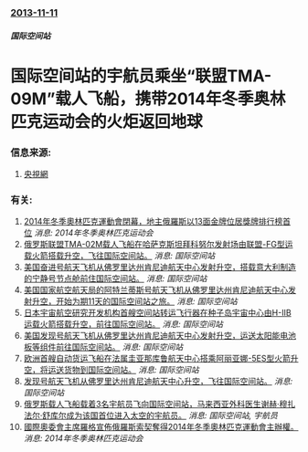 ### [2013-11-11](/news/2013/11/11/index.md)

##### 国际空间站
#  国际空间站的宇航员乘坐“联盟TMA-09M”载人飞船，携带2014年冬季奥林匹克运动会的火炬返回地球 




### 信息来源:

1. [央視網](http://news.cntv.cn/2013/11/11/VIDE1384169644736680.shtml)

### 有关:

1. [2014年冬季奧林匹克運動會閉幕，地主俄羅斯以13面金牌位居獎牌排行榜首位](/zh/news/2014/02/23/2014年冬季奧林匹克運動會閉幕-地主俄羅斯以13面金牌位居獎牌排行榜首位.md) _消息: 2014年冬季奥林匹克运动会_
2. [俄罗斯联盟TMA-02M载人飞船在哈萨克斯坦拜科努尔发射场由联盟-FG型运载火箭搭载升空，飞往国际空间站。](/zh/news/2011/06/8/俄罗斯联盟TMA-02M载人飞船在哈萨克斯坦拜科努尔发射场由联盟-FG型运载火箭搭载升空-飞往国际空间站.md) _消息: 国际空间站_
3. [ 美国奋进号航天飞机从佛罗里达州肯尼迪航天中心发射升空，搭载意大利制造的宁静号节点舱前住国际空间站。](/zh/news/2010/02/8/美国奋进号航天飞机从佛罗里达州肯尼迪航天中心发射升空-搭载意大利制造的宁静号节点舱前住国际空间站.md) _消息: 国际空间站_
4. [美国国家航空航天局的阿特兰蒂斯号航天飞机从佛罗里达州肯尼迪航天中心发射升空，开始为期11天的国际空间站之旅。](/zh/news/2009/11/16/美国国家航空航天局的阿特兰蒂斯号航天飞机从佛罗里达州肯尼迪航天中心发射升空-开始为期11天的国际空间站之旅.md) _消息: 国际空间站_
5. [日本宇宙航空研究开发机构首艘空间站转运飞行器在种子岛宇宙中心由H-IIB运载火箭搭载升空，前往国际空间站。](/zh/news/2009/09/11/日本宇宙航空研究开发机构首艘空间站转运飞行器在种子岛宇宙中心由H-IIB运载火箭搭载升空-前往国际空间站.md) _消息: 国际空间站_
6. [美国发现号航天飞机从佛罗里达州肯尼迪航天中心发射升空，运送太阳能电池板等组件前往国际空间站。](/zh/news/2009/03/15/美国发现号航天飞机从佛罗里达州肯尼迪航天中心发射升空-运送太阳能电池板等组件前往国际空间站.md) _消息: 国际空间站_
7. [欧洲首艘自动货运飞船在法属圭亚那库鲁航天中心搭乘阿丽亚娜-5ES型火箭升空，将运送货物到国际空间站。](/zh/news/2008/03/9/欧洲首艘自动货运飞船在法属圭亚那库鲁航天中心搭乘阿丽亚娜-5ES型火箭升空-将运送货物到国际空间站.md) _消息: 国际空间站_
8. [发现号航天飞机从佛罗里达州肯尼迪航天中心升空，飞往国际空间站。](/zh/news/2007/10/23/发现号航天飞机从佛罗里达州肯尼迪航天中心升空-飞往国际空间站.md) _消息: 国际空间站_
9. [俄罗斯载人飞船载着3名宇航员飞向国际空间站，马来西亚外科医生谢赫·穆扎法尔·舒库尔成为该国首位进入太空的宇航员。](/zh/news/2007/10/10/俄罗斯载人飞船载着3名宇航员飞向国际空间站-马来西亚外科医生谢赫-穆扎法尔-舒库尔成为该国首位进入太空的宇航员.md) _消息: 国际空间站, 宇航员_
10. [國際奧委會主席羅格宣佈俄羅斯索契奪得2014年冬季奧林匹克運動會主辦權。](/zh/news/2007/07/4/國際奧委會主席羅格宣佈俄羅斯索契奪得2014年冬季奧林匹克運動會主辦權.md) _消息: 2014年冬季奥林匹克运动会_
